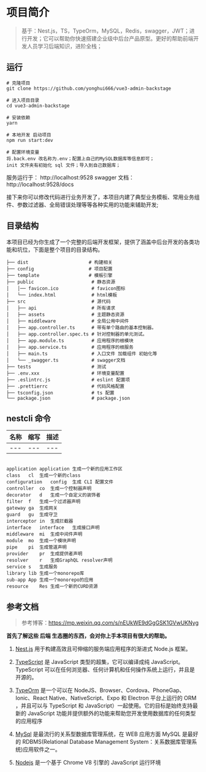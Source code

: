 # 项目简介

> 基于：Nest.js，TS，TypeOrm，MySQL，Redis，swagger，JWT；进行开发；它可以帮助你快速搭建企业级中后台产品原型。更好的帮助前端开发人员学习后端知识，进阶全栈；

## 运行

```
# 克隆项目
git clone https://github.com/yonghui666/vue3-admin-backstage

# 进入项目目录
cd vue3-admin-backstage

# 安装依赖
yarn

# 本地开发 启动项目
npm run start:dev

# 配置环境变量
将.back.env 改名称为.env；配置上自己的MySQL数据库等信息即可；
init 文件夹有初始化 sql 文件；导入到自己数据库；

```

服务运行于： http://localhost:9528
swagger 文档：http://localhost:9528/docs

接下来你可以修改代码进行业务开发了，本项目内建了典型业务模板、常用业务组件、参数过滤器、全局错误处理等等各种实用的功能来辅助开发;

## 目录结构

本项目已经为你生成了一个完整的后端开发框架，提供了涵盖中后台开发的各类功能和坑位，下面是整个项目的目录结构。

```
├── dist                      # 构建相关
├── config                    # 项目配置
├── template                  # 模板引擎
├── public                     # 静态资源
│   │── favicon.ico            # favicon图标
│   └── index.html             # html模板
├── src                        # 源代码
│   ├── api                    # 所有请求
│   ├── assets                 # 主题静态资源
│   ├── middleware             # 全局公用中间件
│   ├── app.controller.ts      # 带有单个路由的基本控制器。
│   ├── app.controller.spec.ts # 针对控制器的单元测试。
│   ├── app.module.ts          # 应用程序的根模块
│   ├── app.service.ts         # 应用程序的根服务
│   ├── main.ts                # 入口文件 加载组件 初始化等
│   └── _swagger.ts            # swagger文档
├── tests                      # 测试
├── .env.xxx                   # 环境变量配置
├── .eslintrc.js               # eslint 配置项
├── .prettierrc                # 代码风格配置
├── tsconfig.json              # ts 配置
└── package.json               # package.json
```

## nestcli 命令

| 名称 | 缩写 | 描述 |
| ---- | ---- | ---- |
| ---  | ---  | ---  |

```

application	application	生成一个新的应用工作区
class	cl	生成一个新的class
configuration	config	生成 CLI 配置文件
controller	co	生成一个控制器声明
decorator	d	生成一个自定义的装饰者
filter	f	生成一个过滤器声明
gateway	ga	生成网关
guard	gu	生成守卫
interceptor	in	生成拦截器
interface	interface	生成接口声明
middleware	mi	生成中间件声明
module	mo	生成一个模块声明
pipe	pi	生成管道声明
provider	pr	生成提供者声明
resolver	r	生成GraphQL resolver声明
service	s	生成服务
library	lib	生成一个monorepo库
sub-app	App	生成一个monorepo的应用
resource	Res	生成一个新的CURD资源
```

## 参考文档
> 参考博客：https://mp.weixin.qq.com/s/nEUkWE9dGgGSK1GVwUKNyg

**首先了解这些 后端 生态圈的东西，会对你上手本项目有很大的帮助。**

1. [Nest.js](https://docs.nestjs.cn/) 用于构建高效且可伸缩的服务端应用程序的渐进式 Node.js 框架。

2. [TypeScript](https://www.tslang.cn/) 是 JavaScript 类型的超集，它可以编译成纯 JavaScript。TypeScript 可以在任何浏览器、任何计算机和任何操作系统上运行，并且是开源的。

3. [TypeOrm](https://typeorm.io/) 是一个可以在 NodeJS、Browser、Cordova、PhoneGap、Ionic、React Native、NativeScript、Expo 和 Electron 平台上运行的 ORM ，并且可以与 TypeScript 和 JavaScript）一起使用。它的目标是始终支持最新的 JavaScript 功能并提供额外的功能来帮助您开发使用数据库的任何类型的应用程序

4) [MySql](https://www.mysql.com/) 是最流行的关系型数据库管理系统，在 WEB 应用方面 MySQL 是最好的 RDBMS(Relational Database Management System：关系数据库管理系统)应用软件之一。

5) [Nodejs](http://nodejs.cn/) 是一个基于 Chrome V8 引擎的 JavaScript 运行环境

